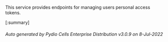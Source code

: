 






This service provides endpoints for managing users personal access tokens.

[:summary]

###### Auto generated by Pydio Cells Enterprise Distribution v3.0.9 on 8-Jul-2022
